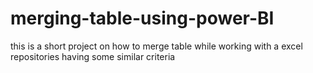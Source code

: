 # merging-table-using-power-BI
this is a short project on how to merge table while working with a excel repositories having some similar criteria   
